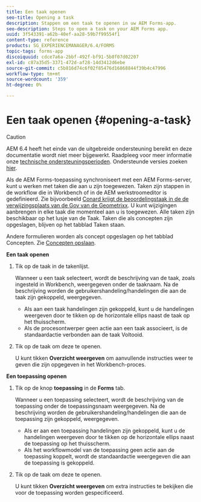 ```yaml
---
title: Een taak openen
seo-title: Opening a task
description: Stappen om een taak te openen in uw AEM Forms-app.
seo-description: Steps to open a task on your AEM Forms app.
uuid: 3f543391-a62b-40ef-aa28-59b7f99554f1
content-type: reference
products: SG_EXPERIENCEMANAGER/6.4/FORMS
topic-tags: forms-app
discoiquuid: cdce7a6a-2bbf-492f-bf91-5b8f07d02207
exl-id: c87a35d5-3371-472d-af28-14d3412d6ebe
source-git-commit: c5b816d74c6f02f85476d16868844f39b4c47996
workflow-type: tm+mt
source-wordcount: '359'
ht-degree: 0%

---
```


# Een taak openen {#opening-a-task}

>[!CAUTION]
>
>AEM 6.4 heeft het einde van de uitgebreide ondersteuning bereikt en deze documentatie wordt niet meer bijgewerkt. Raadpleeg voor meer informatie onze [technische ondersteuningsperioden](https://helpx.adobe.com/support/programs/eol-matrix.html). Ondersteunde versies zoeken [hier](https://experienceleague.adobe.com/docs/).

Als de AEM Forms-toepassing synchroniseert met een AEM Forms-server, kunt u werken met taken die aan u zijn toegewezen. Taken zijn stappen in de workflow die in Workbench of in de AEM werkstroomeditor is gedefinieerd. Zie bijvoorbeeld [Conard krijgt de beoordelingstaak in de de verwijzingsplaats van de Gov van de Geometrixx](/help/forms/using/gov-reference-site-walkthrough.md#conard-assessment-task). U kunt wijzigingen aanbrengen in elke taak die momenteel aan u is toegewezen. Alle taken zijn beschikbaar op het lusje van de Taak. Taken die als concepten zijn opgeslagen, blijven op het tabblad Taken staan.

Andere formulieren worden als concept opgeslagen op het tabblad Concepten. Zie [Concepten opslaan](/help/forms/using/save-as-draft.md).

**Een taak openen**

1. Tik op de taak in de takenlijst.

   Wanneer u een taak selecteert, wordt de beschrijving van de taak, zoals ingesteld in Workbench, weergegeven onder de taaknaam. Na de beschrijving worden de gebruikershandeling/handelingen die aan de taak zijn gekoppeld, weergegeven.

   * Als aan een taak handelingen zijn gekoppeld, kunt u de handelingen weergeven door te tikken op de horizontale ellips naast de taak op het thuisscherm.
   * Als de procesontwerper geen actie aan een taak associeert, is de standaardactie verbonden aan de taak Voltooid.

1. Tik op de taak om deze te openen.

   U kunt tikken **Overzicht weergeven** om aanvullende instructies weer te geven die zijn opgegeven in het Workbench-proces.

**Een toepassing openen**

1. Tik op de knop **toepassing** in de **Forms** tab.

   Wanneer u een toepassing selecteert, wordt de beschrijving van de toepassing onder de toepassingsnaam weergegeven. Na de beschrijving worden de gebruikershandeling/handelingen die aan de toepassing zijn gekoppeld, weergegeven.

   * Als er aan een toepassing handelingen zijn gekoppeld, kunt u de handelingen weergeven door te tikken op de horizontale ellips naast de toepassing op het thuisscherm.
   * Als het workflowmodel van de toepassing geen actie aan de toepassing koppelt, wordt de standaardactie weergegeven die aan de toepassing is gekoppeld.

1. Tik op de taak om deze te openen.

   U kunt tikken **Overzicht weergeven** om extra instructies te bekijken die voor de toepassing worden gespecificeerd.
